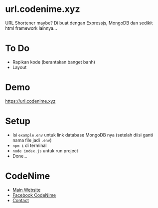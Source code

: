 # url.codenime.xyz
URL Shortener maybe? Di buat dengan Expressjs, MongoDB dan sedikit html framework lainnya...

# To Do
- Rapikan kode (berantakan banget banh)
- Layout

# Demo
https://url.codenime.xyz

# Setup
- Isi ```example.env``` untuk link database MongoDB nya (setelah diisi ganti nama file jadi ```.env```) 
- ```npm i``` di terminal
- ```node index.js``` untuk run project
- Done...

# CodeNime
- [Main Website](https://codenime.xyz/)
- [Facebook CodeNime](https://codenime.xyz/facebook)
- [Contact](mailto:contact@codenime.xyz)
